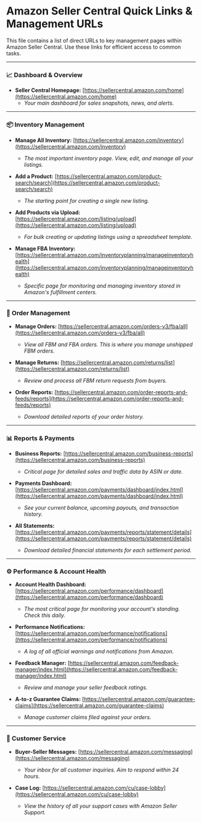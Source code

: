 # Amazon Seller Central Quick Links & Management URLs

This file contains a list of direct URLs to key management pages within Amazon Seller Central. Use these links for efficient access to common tasks.

---

### 📈 Dashboard & Overview

*   **Seller Central Homepage:** [https://sellercentral.amazon.com/home](https://sellercentral.amazon.com/home)
    *   *Your main dashboard for sales snapshots, news, and alerts.*

---

### 📦 Inventory Management

*   **Manage All Inventory:** [https://sellercentral.amazon.com/inventory](https://sellercentral.amazon.com/inventory)
    *   *The most important inventory page. View, edit, and manage all your listings.*

*   **Add a Product:** [https://sellercentral.amazon.com/product-search/search](https://sellercentral.amazon.com/product-search/search)
    *   *The starting point for creating a single new listing.*

*   **Add Products via Upload:** [https://sellercentral.amazon.com/listing/upload](https://sellercentral.amazon.com/listing/upload)
    *   *For bulk creating or updating listings using a spreadsheet template.*

*   **Manage FBA Inventory:** [https://sellercentral.amazon.com/inventoryplanning/manageinventoryhealth](https://sellercentral.amazon.com/inventoryplanning/manageinventoryhealth)
    *   *Specific page for monitoring and managing inventory stored in Amazon's fulfillment centers.*

---

### 🛒 Order Management

*   **Manage Orders:** [https://sellercentral.amazon.com/orders-v3/fba/all](https://sellercentral.amazon.com/orders-v3/fba/all)
    *   *View all FBM and FBA orders. This is where you manage unshipped FBM orders.*

*   **Manage Returns:** [https://sellercentral.amazon.com/returns/list](https://sellercentral.amazon.com/returns/list)
    *   *Review and process all FBM return requests from buyers.*

*   **Order Reports:** [https://sellercentral.amazon.com/order-reports-and-feeds/reports](https://sellercentral.amazon.com/order-reports-and-feeds/reports)
    *   *Download detailed reports of your order history.*

---

### 📊 Reports & Payments

*   **Business Reports:** [https://sellercentral.amazon.com/business-reports](https://sellercentral.amazon.com/business-reports)
    *   *Critical page for detailed sales and traffic data by ASIN or date.*

*   **Payments Dashboard:** [https://sellercentral.amazon.com/payments/dashboard/index.html](https://sellercentral.amazon.com/payments/dashboard/index.html)
    *   *See your current balance, upcoming payouts, and transaction history.*

*   **All Statements:** [https://sellercentral.amazon.com/payments/reports/statement/details](https://sellercentral.amazon.com/payments/reports/statement/details)
    *   *Download detailed financial statements for each settlement period.*

---

### ⚙️ Performance & Account Health

*   **Account Health Dashboard:** [https://sellercentral.amazon.com/performance/dashboard](https://sellercentral.amazon.com/performance/dashboard)
    *   *The most critical page for monitoring your account's standing. Check this daily.*

*   **Performance Notifications:** [https://sellercentral.amazon.com/performance/notifications](https://sellercentral.amazon.com/performance/notifications)
    *   *A log of all official warnings and notifications from Amazon.*

*   **Feedback Manager:** [https://sellercentral.amazon.com/feedback-manager/index.html](https://sellercentral.amazon.com/feedback-manager/index.html)
    *   *Review and manage your seller feedback ratings.*

*   **A-to-z Guarantee Claims:** [https://sellercentral.amazon.com/guarantee-claims](https://sellercentral.amazon.com/guarantee-claims)
    *   *Manage customer claims filed against your orders.*

---

### 💬 Customer Service

*   **Buyer-Seller Messages:** [https://sellercentral.amazon.com/messaging](https://sellercentral.amazon.com/messaging)
    *   *Your inbox for all customer inquiries. Aim to respond within 24 hours.*

*   **Case Log:** [https://sellercentral.amazon.com/cu/case-lobby](https://sellercentral.amazon.com/cu/case-lobby)
    *   *View the history of all your support cases with Amazon Seller Support.*
